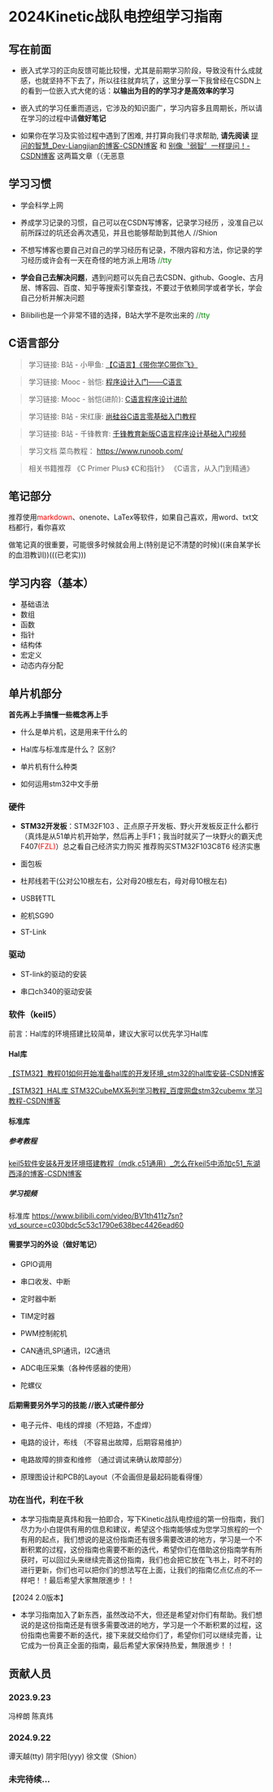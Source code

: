 # 2024Kinetic战队电控组学习指南

## 写在前面

- 嵌入式学习的正向反馈可能比较慢，尤其是前期学习阶段，导致没有什么成就感，也就坚持不下去了，所以往往就弃坑了，这里分享一下我曾经在CSDN上的看到一位嵌入式大佬的话：**以输出为目的的学习才是高效率的学习**

- 嵌入式的学习任重而道远，它涉及的知识面广，学习内容多且周期长，所以请在学习的过程中请**做好笔记**

- 如果你在学习及实验过程中遇到了困难, 并打算向我们寻求帮助, **请先阅读** [提问的智慧_Dev-Liangjian的博客-CSDN博客](https://blog.csdn.net/qq_34804120/article/details/89117072?ops_request_misc=%257B%2522request%255Fid%2522%253A%2522169537214416800186565016%2522%252C%2522scm%2522%253A%252220140713.130102334..%2522%257D&request_id=169537214416800186565016&biz_id=0&utm_medium=distribute.pc_search_result.none-task-blog-2~all~sobaiduend~default-1-89117072-null-null.142^v94^chatsearchT3_1&utm_term=%E6%8F%90%E9%97%AE%E7%9A%84%E6%99%BA%E6%85%A7&spm=1018.2226.3001.4187) 和 [别像〝弱智〞一样提问！-CSDN博客](https://blog.csdn.net/mingongge/article/details/107455088?ops_request_misc=%257B%2522request%255Fid%2522%253A%2522169537222116800211587388%2522%252C%2522scm%2522%253A%252220140713.130102334.pc%255Fall.%2522%257D&request_id=169537222116800211587388&biz_id=0&utm_medium=distribute.pc_search_result.none-task-blog-2~all~first_rank_ecpm_v1~rank_v31_ecpm-1-107455088-null-null.142^v94^chatsearchT3_1&utm_term=%E5%88%AB%E5%83%8F%E5%BC%B1%E6%99%BA%E2%BC%80%E6%A0%B7%E6%8F%90%E9%97%AE&spm=1018.2226.3001.4187) 这两篇⽂章（（无恶意

## 学习习惯 

-  学会科学上网

- 养成学习记录的习惯，自己可以在CSDN写博客，记录学习经历 ，没准自己以前所踩过的坑还会再次遇见，并且也能够帮助到其他人 //Shion


- 不想写博客也要自己对自己的学习经历有记录，不限内容和方法，你记录的学习经历或许会有一天在奇怪的地方派上用场   <span style="color:green">//tty

- **学会自己去解决问题**，遇到问题可以先自己去CSDN、github、Google、古月居、博客园、百度、知乎等搜索引擎查找，不要过于依赖同学或者学长，学会自己分析并解决问题

- Bilibili也是一个非常不错的选择，B站大学不是吹出来的 <span style="color:green">//tty
 
## C语言部分 
  
> 学习链接: B站 - 小甲鱼: [【C语言】《带你学C带你飞》](https://www.bilibili.com/video/BV17s411N78s)

> 学习链接: Mooc - 翁恺: [程序设计入门——C语言](https://www.icourse163.org/course/ZJU-199001?from=searchPage)

> 学习链接: Mooc - 翁恺(进阶): [C语言程序设计进阶](https://www.icourse163.org/learn/ZJU-200001?tid=1471612444#/learn/content)

> 学习链接: B站 - 宋红康: [尚硅谷C语言零基础入门教程](https://www.bilibili.com/video/BV1Bh4y1q7Nt/?spm_id_from=333.999.0.0&vd_source=f05f46375164cde4c681a9478bf5d9bd)

>学习链接: B站 - 千锋教育: [千锋教育新版C语言程序设计基础入门视频](https://www.bilibili.com/video/BV1n34y1k7Y8/?spm_id_from=333.999.0.0&vd_source=f05f46375164cde4c681a9478bf5d9bd)

>学习文档  菜鸟教程：
https://www.runoob.com/   

>相关书籍推荐 
 《C Primer Plus》
 《C和指针》 
 《C语言，从入门到精通》

## 笔记部分

推荐使用<span style="color:red">markdown</span>、onenote、LaTex等软件，如果自己喜欢，用word、txt文档都行，看你喜欢  

做笔记真的很重要，可能很多时候就会用上(特别是记不清楚的时候)((来自某学长的血泪教训))(((已老实)))

## 学习内容（基本）
 - 基础语法 
 - 数组 
 - 函数 
 - 指针  
 - 结构体 
 - 宏定义 
 - 动态内存分配 


## 单片机部分

 **首先再上手搞懂一些概念再上手**
 
 - 什么是单片机，这是用来干什么的
 
 - Hal库与标准库是什么？ 区别?
 
 - 单片机有什么种类
 
 - 如何运用stm32中文手册

### 硬件 

  - **STM32开发板**：STM32F103 、正点原子开发板、野火开发板反正什么都行（真炜是从51单片机开始学，然后再上手F1；我当时就买了一块野火的霸天虎F407<span style="color:red">(FZL)</span>）总之看自己经济实力购买 推荐购买STM32F103C8T6 经济实惠
 
  - 面包板 
  
  - 杜邦线若干(公对公10根左右，公对母20根左右，母对母10根左右)  
  
  - USB转TTL 
  
  - 舵机SG90  
  
  - ST-Link 

### 驱动

- ST-link的驱动的安装

- 串口ch340的驱动安装

### 软件（keil5）
前言：Hal库的环境搭建比较简单，建议大家可以优先学习Hal库
#### Hal库
[【STM32】教程01如何开始准备hal库的开发环境_stm32的hal库安装-CSDN博客](https://blog.csdn.net/windyhigh/article/details/131775345?ops_request_misc=%7B%22request_id%22%3A%22169537701516800184165104%22%2C%22scm%22%3A%2220140713.130102334..%22%7D&request_id=169537701516800184165104&biz_id=0&utm_medium=distribute.pc_search_result.none-task-blog-2~all~sobaiduend~default-1-131775345-null-null.142%5Ev94%5EchatsearchT3_1&utm_term=hal%E5%BA%93%E5%AE%89%E8%A3%85&spm=1018.2226.3001.4187)

[【STM32】HAL库 STM32CubeMX系列学习教程_百度网盘stm32cubemx 学习教程-CSDN博客](https://blog.csdn.net/as480133937/article/details/99935090?ops_request_misc=%7B%22request_id%22%3A%22169726562016777224477333%22%2C%22scm%22%3A%2220140713.130102334..%22%7D&request_id=169726562016777224477333&biz_id=0&utm_medium=distribute.pc_search_result.none-task-blog-2~all~top_positive~default-1-99935090-null-null.142%5Ev96%5Epc_search_result_base2&utm_term=hal%E5%BA%93&spm=1018.2226.3001.4187)
#### 标准库


##### 参考教程
[keil5软件安装&开发环境搭建教程（mdk,c51通用）_怎么在keil5中添加c51_东湖西泽的博客-CSDN博客](https://blog.csdn.net/m0_73994912/article/details/129734540?ops_request_misc=&request_id=&biz_id=102&utm_term=%E6%90%AD%E5%BB%BAkeil5%E7%8E%AF%E5%A2%83&utm_medium=distribute.pc_search_result.none-task-blog-2~all~sobaiduweb~default-1-129734540.142^v94^chatsearchT3_1&spm=1018.2226.3001.4187)
##### **学习视频** 
标准库 
https://www.bilibili.com/video/BV1th411z7sn?vd_source=c030bdc5c53c1790e638bec4426ead60 


#### 需要学习的外设（做好笔记）

- GPIO调用
 
- 串口收发、中断

- 定时器中断

- TIM定时器

- PWM控制舵机

- CAN通讯,SPI通讯，I2C通讯

- ADC电压采集（各种传感器的使用）

- 陀螺仪

#### 后期需要另外学习的技能 //嵌入式硬件部分
- 电子元件、电线的焊接（不短路，不虚焊）

- 电路的设计，布线    （不容易出故障，后期容易维护）

- 电路故障的排查和维修 （通过调试来确认故障部分）

- 原理图设计和PCB的Layout（不会画但是最起码能看得懂）

### 功在当代，利在千秋
- 本学习指南是真炜和我一拍即合，写下Kinetic战队电控组的第一份指南，我们尽力为小白提供有用的信息和建议，希望这个指南能够成为您学习旅程的一个有用的起点，我们想说的是这份指南还有很多需要改进的地方，学习是一个不断积累的过程，这份指南也需要不断的迭代，希望你们在借助这份指南学有所获时，可以回过头来继续完善这份指南，我们也会把它放在飞书上，时不时的进行更新，你们也可以把你们的想法写在上面，让我们的指南亿点亿点的不一样吧！！最后希望大家無限進步！！

【2024  2.0版本】
- 本学习指南加入了新东西，虽然改动不大，但还是希望对你们有帮助。我们想说的是这份指南还是有很多需要改进的地方，学习是一个不断积累的过程，这份指南也需要不断的迭代，接下来就交给你们了，希望你们可以继续完善，让它成为一份真正全面的指南，最后希望大家保持热爱，無限進步！！


## 贡献人员
### 2023.9.23
冯梓朗 陈真炜
### 2024.9.22
谭天越(tty) 阴宇阳(yyy) 徐文俊（Shion）
### 未完待续...

